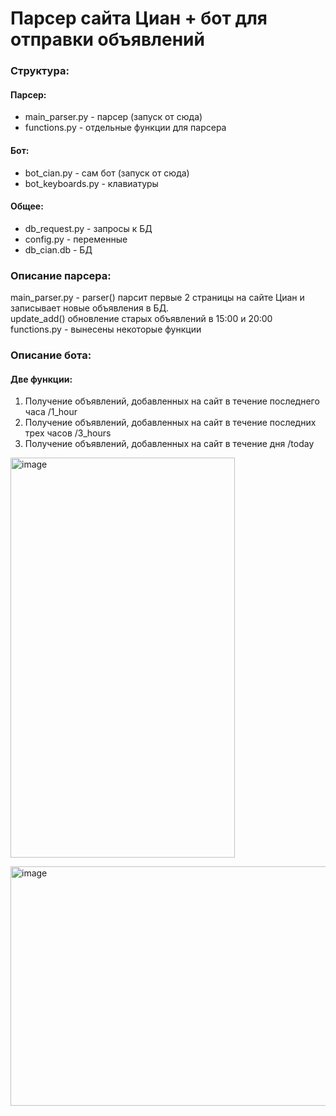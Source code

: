 # Парсер сайта Циан + бот для отправки объявлений

### Структура:

#### Парсер:
- main_parser.py - парсер (запуск от сюда)
- functions.py - отдельные функции для парсера

#### Бот:
- bot_cian.py - сам бот (запуск от сюда)
- bot_keyboards.py - клавиатуры

#### Общее:
- db_request.py - запросы к БД
- config.py - переменные
- db_cian.db - БД

### Описание парсера:
main_parser.py - parser() парсит первые 2 страницы на сайте Циан и записывает новые объявления в БД. <br>
update_add() обновление старых объявлений в 15:00 и 20:00
<br>
functions.py - вынесены некоторые функции

### Описание бота:
#### Две функции:
1. Получение объявлений, добавленных на сайт в течение последнего часа /1_hour <br>
2. Получение объявлений, добавленных на сайт в течение последних трех часов /3_hours <br>
3. Получение объявлений, добавленных на сайт в течение дня /today <br>
 
<img width="359" height="640" alt="image" src="https://github.com/user-attachments/assets/eee187bb-65c2-43d4-b241-c66daea97008" /> <br>

<img width="665" height="383" alt="image" src="https://github.com/user-attachments/assets/7fa5dbae-fc9c-4e02-b7f9-108050634b24" />